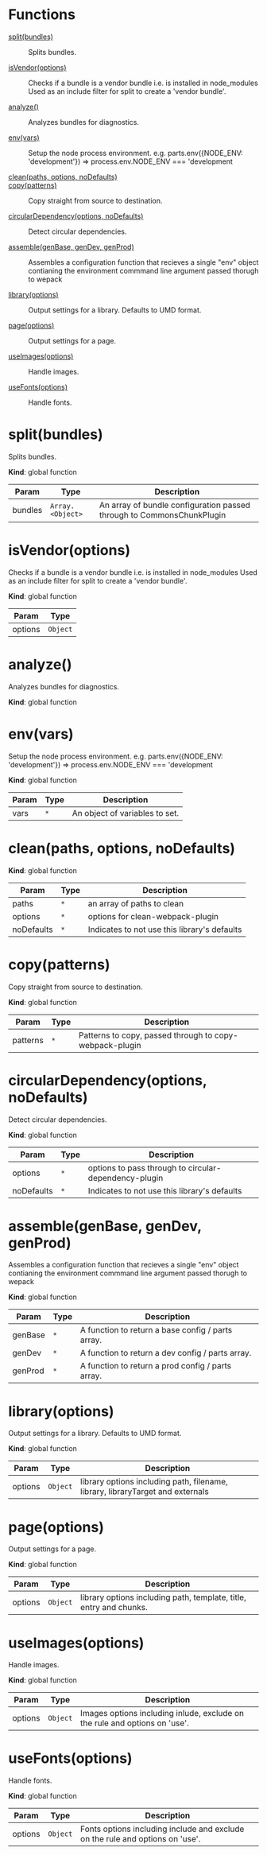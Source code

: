 # Functions

<dl>
<dt><a href="#split">split(bundles)</a></dt>
<dd><p>Splits bundles.</p>
</dd>
<dt><a href="#isVendor">isVendor(options)</a></dt>
<dd><p>Checks if a bundle is a vendor bundle
i.e. is installed in node_modules
Used as an include filter for split to 
create a &#39;vendor bundle&#39;.</p>
</dd>
<dt><a href="#analyze">analyze()</a></dt>
<dd><p>Analyzes bundles for diagnostics.</p>
</dd>
<dt><a href="#env">env(vars)</a></dt>
<dd><p>Setup the node process environment.
e.g. 
 parts.env({NODE_ENV: &#39;development&#39;})
 =&gt; process.env.NODE_ENV === &#39;development</p>
</dd>
<dt><a href="#clean">clean(paths, options, noDefaults)</a></dt>
<dd></dd>
<dt><a href="#copy">copy(patterns)</a></dt>
<dd><p>Copy straight from source to destination.</p>
</dd>
<dt><a href="#circularDependency">circularDependency(options, noDefaults)</a></dt>
<dd><p>Detect circular dependencies.</p>
</dd>
<dt><a href="#assemble">assemble(genBase, genDev, genProd)</a></dt>
<dd><p>Assembles a configuration function that recieves a single
&quot;env&quot; object contianing the environment commmand line
argument passed thorugh to wepack</p>
</dd>
<dt><a href="#library">library(options)</a></dt>
<dd><p>Output settings for a library.
Defaults to UMD format.</p>
</dd>
<dt><a href="#page">page(options)</a></dt>
<dd><p>Output settings for a page.</p>
</dd>
<dt><a href="#useImages">useImages(options)</a></dt>
<dd><p>Handle images.</p>
</dd>
<dt><a href="#useFonts">useFonts(options)</a></dt>
<dd><p>Handle fonts.</p>
</dd>
</dl>

<a name="split"></a>

# split(bundles)
Splits bundles.

**Kind**: global function  

| Param | Type | Description |
| --- | --- | --- |
| bundles | <code>Array.&lt;Object&gt;</code> | An array of bundle configuration passed through to CommonsChunkPlugin |

<a name="isVendor"></a>

# isVendor(options)
Checks if a bundle is a vendor bundle
i.e. is installed in node_modules
Used as an include filter for split to 
create a 'vendor bundle'.

**Kind**: global function  

| Param | Type |
| --- | --- |
| options | <code>Object</code> | 

<a name="analyze"></a>

# analyze()
Analyzes bundles for diagnostics.

**Kind**: global function  
<a name="env"></a>

# env(vars)
Setup the node process environment.
e.g. 
 parts.env({NODE_ENV: 'development'})
 => process.env.NODE_ENV === 'development

**Kind**: global function  

| Param | Type | Description |
| --- | --- | --- |
| vars | <code>\*</code> | An object of variables to set. |

<a name="clean"></a>

# clean(paths, options, noDefaults)
**Kind**: global function  

| Param | Type | Description |
| --- | --- | --- |
| paths | <code>\*</code> | an array of paths to clean |
| options | <code>\*</code> | options for clean-webpack-plugin |
| noDefaults | <code>\*</code> | Indicates to not use this library's defaults |

<a name="copy"></a>

# copy(patterns)
Copy straight from source to destination.

**Kind**: global function  

| Param | Type | Description |
| --- | --- | --- |
| patterns | <code>\*</code> | Patterns to copy, passed through to copy-webpack-plugin |

<a name="circularDependency"></a>

# circularDependency(options, noDefaults)
Detect circular dependencies.

**Kind**: global function  

| Param | Type | Description |
| --- | --- | --- |
| options | <code>\*</code> | options to pass through to circular-dependency-plugin |
| noDefaults | <code>\*</code> | Indicates to not use this library's defaults |

<a name="assemble"></a>

# assemble(genBase, genDev, genProd)
Assembles a configuration function that recieves a single
"env" object contianing the environment commmand line
argument passed thorugh to wepack

**Kind**: global function  

| Param | Type | Description |
| --- | --- | --- |
| genBase | <code>\*</code> | A function to return a base config / parts array. |
| genDev | <code>\*</code> | A function to return a dev config / parts array. |
| genProd | <code>\*</code> | A function to return a prod config / parts array. |

<a name="library"></a>

# library(options)
Output settings for a library.
Defaults to UMD format.

**Kind**: global function  

| Param | Type | Description |
| --- | --- | --- |
| options | <code>Object</code> | library options including path, filename, library, libraryTarget and externals |

<a name="page"></a>

# page(options)
Output settings for a page.

**Kind**: global function  

| Param | Type | Description |
| --- | --- | --- |
| options | <code>Object</code> | library options including path, template, title, entry and chunks. |

<a name="useImages"></a>

# useImages(options)
Handle images.

**Kind**: global function  

| Param | Type | Description |
| --- | --- | --- |
| options | <code>Object</code> | Images options including inlude, exclude on the rule and options on 'use'. |

<a name="useFonts"></a>

# useFonts(options)
Handle fonts.

**Kind**: global function  

| Param | Type | Description |
| --- | --- | --- |
| options | <code>Object</code> | Fonts options including include and exclude on the rule and options on 'use'. |


